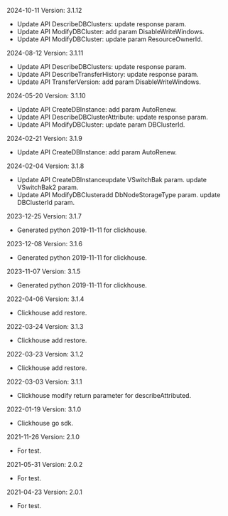 2024-10-11 Version: 3.1.12
- Update API DescribeDBClusters: update response param.
- Update API ModifyDBCluster: add param DisableWriteWindows.
- Update API ModifyDBCluster: update param ResourceOwnerId.


2024-08-12 Version: 3.1.11
- Update API DescribeDBClusters: update response param.
- Update API DescribeTransferHistory: update response param.
- Update API TransferVersion: add param DisableWriteWindows.


2024-05-20 Version: 3.1.10
- Update API CreateDBInstance: add param AutoRenew.
- Update API DescribeDBClusterAttribute: update response param.
- Update API ModifyDBCluster: update param DBClusterId.


2024-02-21 Version: 3.1.9
- Update API CreateDBInstance: add param AutoRenew.


2024-02-04 Version: 3.1.8
- Update API CreateDBInstanceupdate VSwitchBak param.
update VSwitchBak2 param.
- Update API ModifyDBClusteradd DbNodeStorageType param.
update DBClusterId param.


2023-12-25 Version: 3.1.7
- Generated python 2019-11-11 for clickhouse.

2023-12-08 Version: 3.1.6
- Generated python 2019-11-11 for clickhouse.

2023-11-07 Version: 3.1.5
- Generated python 2019-11-11 for clickhouse.

2022-04-06 Version: 3.1.4
- Clickhouse add restore.

2022-03-24 Version: 3.1.3
- Clickhouse add restore.

2022-03-23 Version: 3.1.2
- Clickhouse add restore.

2022-03-03 Version: 3.1.1
- Clickhouse modify return parameter for describeAttributed.

2022-01-19 Version: 3.1.0
- Clickhouse go sdk.

2021-11-26 Version: 2.1.0
- For test.

2021-05-31 Version: 2.0.2
- For test.

2021-04-23 Version: 2.0.1
- For test.

